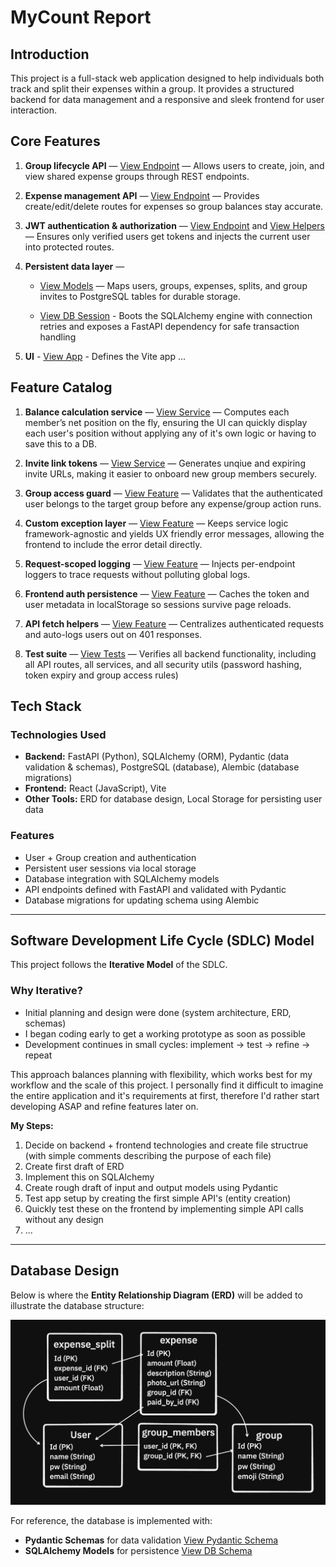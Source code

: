 # MyCount Report

## Introduction
This project is a full-stack web application designed to help individuals both track and split their expenses within a group. It provides a structured backend for data management and a responsive and sleek frontend for user interaction.


## Core Features
1. **Group lifecycle API** — [View Endpoint](./backend/app/api/groups.py:23) — Allows users to create, join, and view shared expense groups through REST endpoints.

2. **Expense management API** — [View Endpoint](./backend/app/api/expenses.py:18) — Provides create/edit/delete routes for expenses so group balances stay accurate.

3. **JWT authentication & authorization** — [View Endpoint](./backend/app/api/auth.py:16) and [View Helpers](./backend/app/core/security.py:33) — Ensures only verified users get tokens and injects the current user into protected routes.

4. **Persistent data layer** — 
    - [View Models](./backend/app/db/models.py:9) — Maps users, groups, expenses, splits, and group invites to PostgreSQL tables for durable storage. 

    - [View DB Session](./backend/app/db/session.py:16) - Boots the SQLAlchemy engine with connection retries and exposes a FastAPI dependency for safe transaction handling

5. **UI** - [View App](./frontend/src/App.jsx) - Defines the Vite app ...

## Feature Catalog

1. **Balance calculation service** — [View Service](./backend/app/services/group_service.py:134) — Computes each member’s net position on the fly, ensuring the UI can quickly display each user's position without applying any of it's own logic or having to save this to a DB.

2. **Invite link tokens** — [View Service](./backend/app/services/group_service.py:158) — Generates unqiue and expiring invite URLs, making it easier to onboard new group members securely.

3. **Group access guard** — [View Feature](./backend/app/core/security.py:70) — Validates that the authenticated user belongs to the target group before any expense/group action runs.

4. **Custom exception layer** — [View Feature](./backend/app/core/exceptions.py:8) — Keeps service logic framework-agnostic and yields UX friendly error messages, allowing the frontend to include the error detail directly.

5. **Request-scoped logging** — [View Feature](./backend/app/core/logger.py:24) — Injects per-endpoint loggers to trace requests without polluting global logs.

6. **Frontend auth persistence** — [View Feature](./frontend/src/AuthContext.jsx:7) — Caches the token and user metadata in localStorage so sessions survive page reloads.

7. **API fetch helpers** — [View Feature](./frontend/src/services/api.js:14) — Centralizes authenticated requests and auto-logs users out on 401 responses.

8. **Test suite** — [View Tests](./backend/tests/) — Verifies all backend functionality, including all API routes, all services, and all security utils (password hashing, token expiry and group access rules)

## Tech Stack




### Technologies Used
- **Backend:** FastAPI (Python), SQLAlchemy (ORM), Pydantic (data validation & schemas), PostgreSQL (database), Alembic (database migrations)
- **Frontend:** React (JavaScript), Vite
- **Other Tools:** ERD for database design, Local Storage for persisting user data  


### Features
- User + Group creation and authentication  
- Persistent user sessions via local storage  
- Database integration with SQLAlchemy models  
- API endpoints defined with FastAPI and validated with Pydantic  
- Database migrations for updating schema using Alembic

---

## Software Development Life Cycle (SDLC) Model
This project follows the **Iterative Model** of the SDLC.  

### Why Iterative?
- Initial planning and design were done (system architecture, ERD, schemas)
- I began coding early to get a working prototype as soon as possible
- Development continues in small cycles: implement → test → refine → repeat

This approach balances planning with flexibility, which works best for my workflow and the scale of this project. I personally find it difficult to imagine the entire application and it's requirements at first, therefore I'd rather start developing ASAP and refine features later on.

**My Steps:**
1. Decide on backend + frontend technologies and create file structrue (with simple comments describing the purpose of each file)
2. Create first draft of ERD
3. Implement this on SQLAlchemy
4. Create rough draft of input and output models using Pydantic
5. Test app setup by creating the first simple API's (entity creation)
6. Quickly test these on the frontend by implementing simple API calls without any design
7. ...

---


## Database Design
Below is where the **Entity Relationship Diagram (ERD)** will be added to illustrate the database structure:

![ERD Placeholder](docs/erd_1.png)

For reference, the database is implemented with:
- **Pydantic Schemas** for data validation [View Pydantic Schema](./backend/app/db/schemas.py)
- **SQLAlchemy Models** for persistence [View DB Schema](./backend/app/db/models.py)
